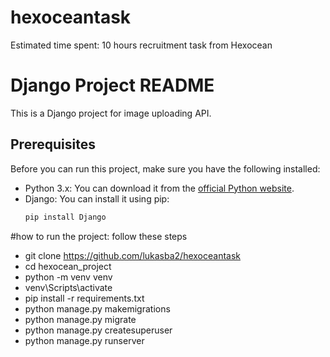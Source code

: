 # hexoceantask
Estimated time spent: 10 hours
recruitment task from Hexocean
# Django Project README

This is a Django project for image uploading API.

## Prerequisites

Before you can run this project, make sure you have the following installed:

- Python 3.x: You can download it from the [official Python website](https://www.python.org/downloads/).
- Django: You can install it using pip:
  ```bash
  pip install Django

#how to run the project:
follow these steps
- git clone https://github.com/lukasba2/hexoceantask
- cd hexocean_project
- python -m venv venv
- venv\Scripts\activate
- pip install -r requirements.txt
- python manage.py makemigrations
- python manage.py migrate
- python manage.py createsuperuser
- python manage.py runserver

